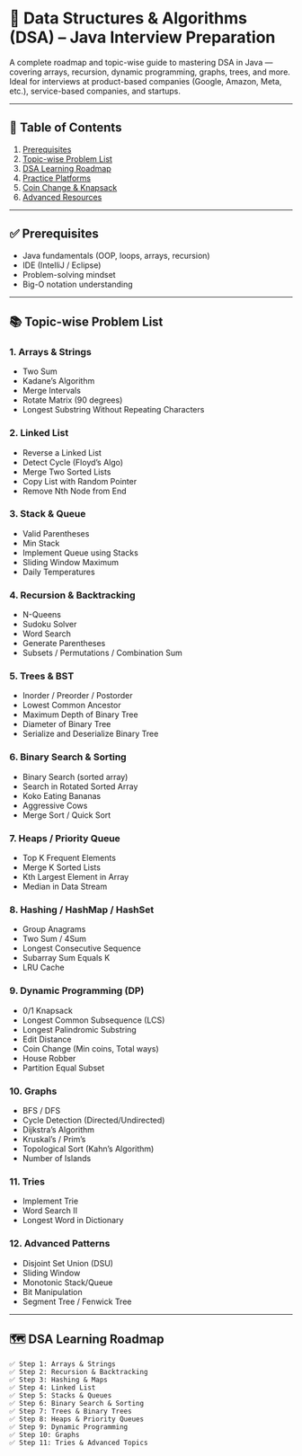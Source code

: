 # 🧠 Data Structures & Algorithms (DSA) – Java Interview Preparation

A complete roadmap and topic-wise guide to mastering DSA in Java — covering arrays, recursion, dynamic programming, graphs, trees, and more. Ideal for interviews at product-based companies (Google, Amazon, Meta, etc.), service-based companies, and startups.

---

## 📌 Table of Contents

1. [Prerequisites](#prerequisites)
2. [Topic-wise Problem List](#topic-wise-problem-list)
3. [DSA Learning Roadmap](#dsa-learning-roadmap)
4. [Practice Platforms](#practice-platforms)
5. [Coin Change & Knapsack](#coin-change--knapsack)
6. [Advanced Resources](#advanced-resources)

---

## ✅ Prerequisites

- Java fundamentals (OOP, loops, arrays, recursion)
- IDE (IntelliJ / Eclipse)
- Problem-solving mindset
- Big-O notation understanding

---

## 📚 Topic-wise Problem List

### 1. Arrays & Strings
- Two Sum
- Kadane’s Algorithm
- Merge Intervals
- Rotate Matrix (90 degrees)
- Longest Substring Without Repeating Characters

### 2. Linked List
- Reverse a Linked List
- Detect Cycle (Floyd’s Algo)
- Merge Two Sorted Lists
- Copy List with Random Pointer
- Remove Nth Node from End

### 3. Stack & Queue
- Valid Parentheses
- Min Stack
- Implement Queue using Stacks
- Sliding Window Maximum
- Daily Temperatures

### 4. Recursion & Backtracking
- N-Queens
- Sudoku Solver
- Word Search
- Generate Parentheses
- Subsets / Permutations / Combination Sum

### 5. Trees & BST
- Inorder / Preorder / Postorder
- Lowest Common Ancestor
- Maximum Depth of Binary Tree
- Diameter of Binary Tree
- Serialize and Deserialize Binary Tree

### 6. Binary Search & Sorting
- Binary Search (sorted array)
- Search in Rotated Sorted Array
- Koko Eating Bananas
- Aggressive Cows
- Merge Sort / Quick Sort

### 7. Heaps / Priority Queue
- Top K Frequent Elements
- Merge K Sorted Lists
- Kth Largest Element in Array
- Median in Data Stream

### 8. Hashing / HashMap / HashSet
- Group Anagrams
- Two Sum / 4Sum
- Longest Consecutive Sequence
- Subarray Sum Equals K
- LRU Cache

### 9. Dynamic Programming (DP)
- 0/1 Knapsack
- Longest Common Subsequence (LCS)
- Longest Palindromic Substring
- Edit Distance
- Coin Change (Min coins, Total ways)
- House Robber
- Partition Equal Subset

### 10. Graphs
- BFS / DFS
- Cycle Detection (Directed/Undirected)
- Dijkstra’s Algorithm
- Kruskal’s / Prim’s
- Topological Sort (Kahn’s Algorithm)
- Number of Islands

### 11. Tries
- Implement Trie
- Word Search II
- Longest Word in Dictionary

### 12. Advanced Patterns
- Disjoint Set Union (DSU)
- Sliding Window
- Monotonic Stack/Queue
- Bit Manipulation
- Segment Tree / Fenwick Tree

---

## 🗺️ DSA Learning Roadmap

```text
✅ Step 1: Arrays & Strings
✅ Step 2: Recursion & Backtracking
✅ Step 3: Hashing & Maps
✅ Step 4: Linked List
✅ Step 5: Stacks & Queues
✅ Step 6: Binary Search & Sorting
✅ Step 7: Trees & Binary Trees
✅ Step 8: Heaps & Priority Queues
✅ Step 9: Dynamic Programming
✅ Step 10: Graphs
✅ Step 11: Tries & Advanced Topics
